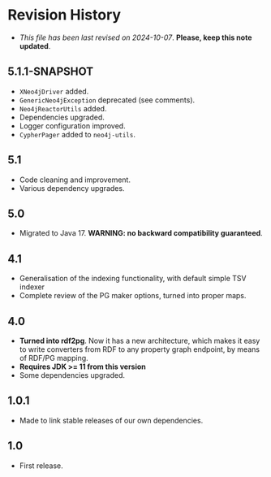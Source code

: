 # Revision History

* *This file has been last revised on 2024-10-07*. **Please, keep this note updated**.

## 5.1.1-SNAPSHOT
* `XNeo4jDriver` added.
* `GenericNeo4jException` deprecated (see comments).
* `Neo4jReactorUtils` added.
* Dependencies upgraded.
* Logger configuration improved.
* `CypherPager` added to `neo4j-utils`.

## 5.1
* Code cleaning and improvement.
* Various dependency upgrades.


## 5.0
* Migrated to Java 17. **WARNING: no backward compatibility guaranteed**.


## 4.1
* Generalisation of the indexing functionality, with default simple TSV indexer
* Complete review of the PG maker options, turned into proper maps.


## 4.0
* **Turned into rdf2pg**. Now it has a new architecture, which makes it easy to write 
  converters from RDF to any property graph endpoint, by means of RDF/PG mapping.
* **Requires JDK >= 11 from this version**
* Some dependencies upgraded.
 
 
## 1.0.1
* Made to link stable releases of our own dependencies.


## 1.0
* First release.
